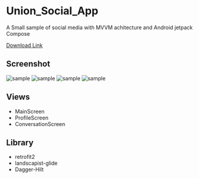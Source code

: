 # Union_Social_App
A Small sample of social media with MVVM achitecture and Android jetpack Compose

[Download Link](https://mega.nz/file/b1N2jbIQ#sLWdLXytNGmCYNEQ8EkkBzp3AvhYU4vOwxNo0vGFa0U)

## Screenshot
![sample](sample_1.jpg)
![sample](sample_2.jpg)
![sample](sample_3.jpg)
![sample](sample_4.jpg)

## Views
- MainScreen
- ProfileScreen
- ConversationScreen

## Library
- retrofit2 
- landscapist-glide 
- Dagger-Hilt
